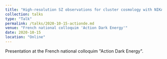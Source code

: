 ```yaml
---
title: "High-resolution SZ observations for cluster cosmology with NIKA2"
collection: talks
type: "Talk"
permalink: /talks/2020-10-15-actionde.md
venue: "French national colloquim 'Action Dark Energy'"
date: 2020-10-15
location: "Online"
---
```


Presentation at the French national colloquim "Action Dark Energy".
